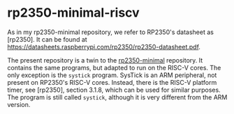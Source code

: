 # rp2350-minimal-riscv

As in my rp2350-minimal repository, we refer to RP2350's datasheet as [rp2350]. It can be found at <https://datasheets.raspberrypi.com/rp2350/rp2350-datasheet.pdf>.

The present repository is a twin to the [rp2350-minimal](https://github.com/mtkos/rp2350-minimal) repository. It contains the same programs, but adapted to run on the RISC-V cores. The only exception is the `systick` program. SysTick is an ARM
peripheral, not present on RP2350's RISC-V cores. Instead, there is the RISC-V platform timer, see [rp2350], section 3.1.8, which can be used for similar purposes. The program is still called
`systick`, although it is very different from the ARM version.
